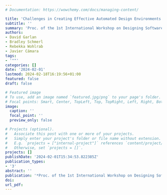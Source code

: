 ```yaml
---
# Documentation: https://wowchemy.com/docs/managing-content/

title: 'Challenges in Creating Effective Automated Design Environments: An experience report from the domain of generative manufacturing'
subtitle: ''
summary: 'Proc. of the 1st International Workshop on Designing Software'
authors:
- David Garlan
- Bradley Schmerl
- Rebekka Wohlrab
- Javier Cámara
tags:
- '""'
categories: []
date: '2024-02-01'
lastmod: 2024-02-18T16:19:56+01:00
featured: false
draft: false

# Featured image
# To use, add an image named `featured.jpg/png` to your page's folder.
# Focal points: Smart, Center, TopLeft, Top, TopRight, Left, Right, BottomLeft, Bottom, BottomRight.
image:
  caption: ''
  focal_point: ''
  preview_only: false

# Projects (optional).
#   Associate this post with one or more of your projects.
#   Simply enter your project's folder or file name without extension.
#   E.g. `projects = ["internal-project"]` references `content/project/deep-learning/index.md`.
#   Otherwise, set `projects = []`.
projects: []
publishDate: '2024-02-01T15:34:53.822385Z'
publication_types:
- '3'
abstract: ''
publication: '*Proc. of the 1st International Workshop on Designing Software*'
doi:
url_pdf: 
---
```

